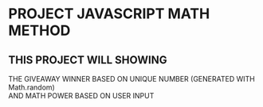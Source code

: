 # PROJECT JAVASCRIPT MATH METHOD

## THIS PROJECT WILL SHOWING
THE GIVEAWAY WINNER BASED ON UNIQUE NUMBER (GENERATED WITH Math.random)
<br>
AND MATH POWER BASED ON USER INPUT